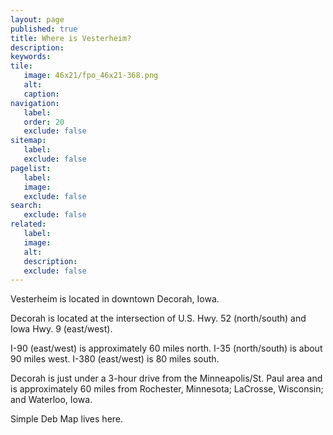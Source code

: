 ```yaml
---
layout: page
published: true
title: Where is Vesterheim?
description:
keywords:
tile:
   image: 46x21/fpo_46x21-368.png
   alt:
   caption:
navigation:
   label:
   order: 20
   exclude: false
sitemap:
   label:
   exclude: false
pagelist:
   label:
   image:
   exclude: false  
search:
   exclude: false
related:
   label:
   image:
   alt:
   description:
   exclude: false
---
```

Vesterheim is located in downtown Decorah, Iowa.

Decorah is located at the intersection of U.S. Hwy. 52 (north/south) and Iowa Hwy. 9 (east/west).

I-90 (east/west) is approximately 60 miles north. I-35 (north/south) is about 90 miles west. I-380 (east/west) is 80 miles south.

Decorah is just under a 3-hour drive from the Minneapolis/St. Paul area and is approximately 60 miles from Rochester, Minnesota; LaCrosse, Wisconsin; and Waterloo, Iowa.

Simple Deb Map lives here.